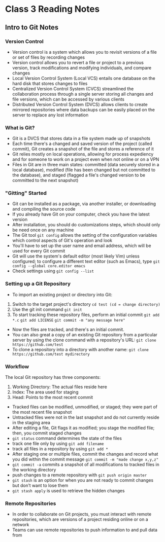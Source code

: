 # Class 3 Reading Notes

## **Intro to Git Notes**

### **Version Control**

- Version control is a system which allows you to revisit versions of a file or set of files by recording changes
- Version control allows you to revert a file or project to a previous version, track modifications and modifying individuals, and compare changes
- Local Version Control System (Local VCS) entails one database on the hard disk that stores changes to files
- Centralized Version Control System (CVCS) streamlined the collaboration process through a single server storing all changes and file versions, which can be accessed by various clients
- Distributed Version Control System (DVCS) allows clients to create mirrored repositories where data backups can be easily placed on the server to replace any lost information

### **What is Git?**

- Git is a DVCS that stores data in a file system made up of snapshots
- Each time there's a changed and saved version of the project (called commit), Git creates a snapshot of the file and stores a reference of it
- Git relies mostly on local operations, allowing for process expediency and for someone to work on a project even when not online or on a VPN
- Files in Git are in three main states: committed (data securely stored in a local database), modified (file has been changed but not committed to the database), and staged (flagged a file's changed version to be committed to the next snapshot)

### **"Gitting" Started**

- Git can be installed as a package, via another installer, or downloading and compiling the source code
- If you already have Git on your computer, check you have the latest version
- After installation, you should do customizations steps, which should only be need once on any machine
- The Git tool `git config` allows the setting of the configuration variables which control aspects of Git's operation and look
- You'll have to set up the user name and email address, which will be used for every Git commit
- Git will use the system's default editor (most likely Vim) unless configured; to configure a different text editor (such as Emacs), type `git config --global core.editor emacs`
- Check settings using `git config --list`

### **Setting up a Git Repository**

- To import an existing project or directory into Git:
1. Switch to the target project's directory 
`cd test (cd = change directory)`
2. Use the git init command
`git init`
3. To start tracking these repository files, perform an initial commit
`git add *.c`
`git add LICENSE`
`git commit -m "any message here"`
- Now the files are tracked, and there's an initial commit.
- You can also great a copy of an existing Git repository from a particular server by using the clone command with a repository's URL:
`git clone https://github.com/test`
- To clone a repository into a directory with another name:
`git clone https://github.com/test mydirectory`

### **Workflow**

The local Git repository has three components:
1. Working Directory: The actual files reside here
2. Index: The area used for staging
3. Head: Points to the most recent commit

- Tracked files can be modified, unmodified, or staged; they were part of the most recent file snapshot
- Untracked files were not in the last snapshot and do not currently reside in the staging area
- After editing a file, Git flags it as modified; you stage the modified file; then, you commit staged changes
- `git status` command determines the state of the files
- track one file only by using `git add filename`
- track all files in a repository by using `git add *`
- After staging one or multiple files, commit the changes and record what you did within the commit message `git commit -m "made change x,y,z"`
- `git commit -a` commits a snapshot of all modifications to tracked files in the working directory
- push changes to a remote repository with `git push origin master`
- `git stash` is an option for when you are not ready to commit changes but don't want to lose them
- `git stash apply` is used to retrieve the hidden changes

### **Remote Repositories**

- In order to collaborate on Git projects, you must interact with remote repositories, which are versions of a project residing online or on a network
- Teams can use remote repositories to push information to and pull data from

